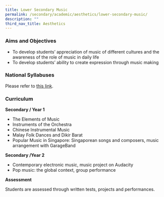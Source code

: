 ```yaml
---
title: Lower Secondary Music
permalink: /secondary/academic/aesthetics/lower-secondary-music/
description: ""
third_nav_title: Aesthetics
---
```

### Aims and Objectives

*   To develop students’ appreciation of music of different cultures and the awareness of the role of music in daily life
*   To develop students’ ability to create expression through music making


### National Syllabuses
Please refer to [this link](https://www.moe.gov.sg/secondary/courses/express/electives#subjects).


### Curriculum

**Secondary / Year 1**

*   The Elements of Music
*   Instruments of the Orchestra
*   Chinese Instrumental Music 
*   Malay Folk Dances and Dikir Barat
*   Popular Music in Singapore: Singaporean songs and composers, music arrangement with GarageBand 

**Secondary /Year 2**

*   Contemporary electronic music, music project on Audacity
*   Pop music: the global context, group performance

  

**Assessment**

Students are assessed through written tests, projects and performances.